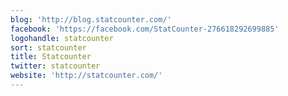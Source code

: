```yaml
---
blog: 'http://blog.statcounter.com/'
facebook: 'https://facebook.com/StatCounter-276618292699885'
logohandle: statcounter
sort: statcounter
title: Statcounter
twitter: statcounter
website: 'http://statcounter.com/'
---
```

